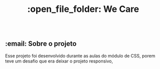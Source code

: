 <h1 align="center"> :open_file_folder: We Care</h1><br><br>

<h2> :email: Sobre o projeto </h2>

<p>Esse projeto foi desenvolvido durante as aulas do módulo de CSS, porem teve um desafio que era deixar o projeto responsivo,
   
</p>
